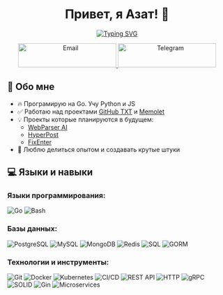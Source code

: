 <h1 align="center">Привет, я Азат! 👋</h1>

<p align="center">
  <a href="https://git.io/typing-svg" target="_blank">
    <img src="https://readme-typing-svg.demolab.com?font=Fira+Code&duration=3000&pause=1000&color=00C3FF&width=500&center=true&height=40&lines=%D0%94%D0%BE%D0%B1%D1%80%D0%BE+%D0%BF%D0%BE%D0%B6%D0%B0%D0%BB%D0%BE%D0%B2%D0%B0%D1%82%D1%8C+%D0%B2+%D0%BC%D0%BE%D0%B9+GitHub!;%D0%9C%D1%80%D1%80%D1%80%D1%80%D1%80%D1%80%D1%80%D1%80%D1%80%D1%80%D1%80%D1%80%D1%80%D1%80%D1%80%D1%80%D1%80+%F0%9F%90%BE;Go+Go+Go+Go+Go+Go+Go+Go;%D0%91%D0%B0%D0%B3%D0%B8+%E2%80%94+%D0%B2%D1%80%D0%B5%D0%BC%D0%B5%D0%BD%D0%BD%D1%8B%D0%B5%2C+%D0%BE%D0%BF%D1%8B%D1%82+%E2%80%94+%D0%B2%D0%B5%D1%87%D0%B5%D0%BD" alt="Typing SVG">
  </a>
</p>

<p align="center">
  <a href="mailto:naluneotlichno@yandex.ru" target="_blank">
    <img src="https://img.shields.io/badge/Email-D14836?style=for-the-badge&logo=gmail&logoColor=white" width="225" height="55" alt="Email">
  </a>
  <a href="https://t.me/Naluneotlichno" target="_blank">
    <img src="https://img.shields.io/badge/Telegram-2CA5E0?style=for-the-badge&logo=telegram&logoColor=white" width="225" height="55" alt="Telegram">
  </a>
</p>

## 🚀 Обо мне
- 🔥 Програмирую на Go. Учу Python и JS
- ✅ Работаю над проектами [GitHub TXT](https://github.com/naluneotlichno/github-txt) и [Memolet](https://github.com/naluneotlichno/memolet)
- 💡 Проекты которые планируются в будущем:
  - [WebParser AI](https://github.com/naluneotlichno/web-parser-ai)
  - [HyperPost](https://github.com/naluneotlichno/hyperpost)
  - [FixEnter](https://github.com/naluneotlichno/fix-enter)
- 💬 Люблю делиться опытом и создавать крутые штуки

## 💻 Языки и навыки

### Языки программирования:
<div>
  <img src="https://img.shields.io/badge/Go-%2300ADD8.svg?style=for-the-badge&logo=go&logoColor=white" alt="Go">
  <img src="https://img.shields.io/badge/Bash-%23121011.svg?style=for-the-badge&logo=gnu-bash&logoColor=white" alt="Bash">
</div>

### Базы данных:
<div>
  <img src="https://img.shields.io/badge/PostgreSQL-%23316192.svg?style=for-the-badge&logo=postgresql&logoColor=white" alt="PostgreSQL">
  <img src="https://img.shields.io/badge/MySQL-%234479A1.svg?style=for-the-badge&logo=mysql&logoColor=white" alt="MySQL">
  <img src="https://img.shields.io/badge/MongoDB-%2347A248.svg?style=for-the-badge&logo=mongodb&logoColor=white" alt="MongoDB">
  <img src="https://img.shields.io/badge/Redis-%23DC382D.svg?style=for-the-badge&logo=redis&logoColor=white" alt="Redis">
  <img src="https://img.shields.io/badge/SQL-%2300758F.svg?style=for-the-badge&logo=sql&logoColor=white" alt="SQL">
  <img src="https://img.shields.io/badge/GORM-%231A76D2.svg?style=for-the-badge" alt="GORM">
</div>

### Технологии и инструменты:
<div>
  <img src="https://img.shields.io/badge/Git-%23F05033.svg?style=for-the-badge&logo=git&logoColor=white" alt="Git">
  <img src="https://img.shields.io/badge/Docker-%232496ED.svg?style=for-the-badge&logo=docker&logoColor=white" alt="Docker">
  <img src="https://img.shields.io/badge/Kubernetes-%23326CE5.svg?style=for-the-badge&logo=kubernetes&logoColor=white" alt="Kubernetes">
  <img src="https://img.shields.io/badge/CI%2FCD-%230F9D58.svg?style=for-the-badge" alt="CI/CD">
  <img src="https://img.shields.io/badge/REST-API-%2300C1DE.svg?style=for-the-badge" alt="REST API">
  <img src="https://img.shields.io/badge/HTTP-%234B8BBE.svg?style=for-the-badge" alt="HTTP">
  <img src="https://img.shields.io/badge/gRPC-%2389D900.svg?style=for-the-badge" alt="gRPC">
  <img src="https://img.shields.io/badge/SOLID-%23FF9900.svg?style=for-the-badge" alt="SOLID">
  <img src="https://img.shields.io/badge/Gin-%2300ADD8.svg?style=for-the-badge" alt="Gin">
  <img src="https://img.shields.io/badge/Microservices-%2343495E.svg?style=for-the-badge" alt="Microservices">
</div>

